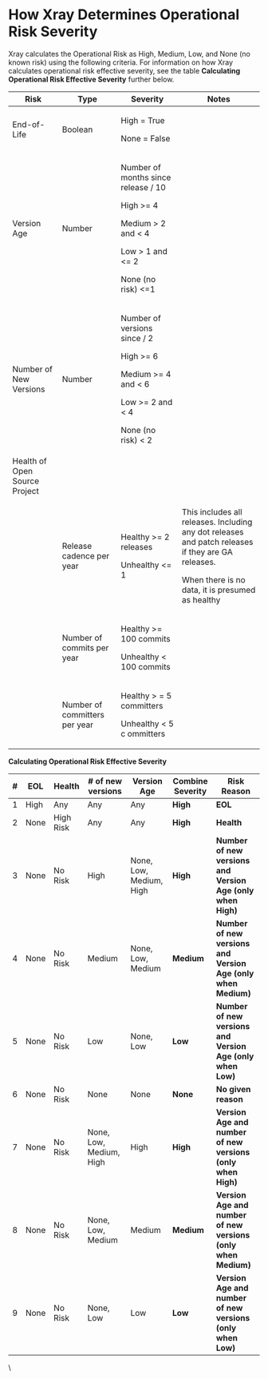 # How Xray Determines Operational Risk Severity

Xray calculates the Operational Risk as High, Medium, Low, and None (no known risk) using the following criteria. For information on how Xray calculates operational risk effective severity, see the table **Calculating Operational Risk Effective Severity** further below.

| Risk                          | Type                          | Severity                                                                                                                                           | Notes                                                                                                                                                            |
| ----------------------------- | ----------------------------- | -------------------------------------------------------------------------------------------------------------------------------------------------- | ---------------------------------------------------------------------------------------------------------------------------------------------------------------- |
| End-of-Life                   | Boolean                       | <p>High = True</p><p>None = False</p>                                                                                                              |                                                                                                                                                                  |
| Version Age                   | Number                        | <p>Number of months since release / 10</p><p>High >= 4</p><p>Medium > 2 and &#x3C; 4</p><p>Low > 1 and &#x3C;= 2</p><p>None (no risk) &#x3C;=1</p> |                                                                                                                                                                  |
| Number of New Versions        | Number                        | <p>Number of versions since / 2</p><p>High >= 6</p><p>Medium >= 4 and &#x3C; 6</p><p>Low >= 2 and &#x3C; 4</p><p>None (no risk) &#x3C; 2</p>       |                                                                                                                                                                  |
| Health of Open Source Project |                               |                                                                                                                                                    |                                                                                                                                                                  |
|                               | Release cadence per year      | <p>Healthy >= 2 releases</p><p>Unhealthy &#x3C;= 1</p>                                                                                             | <p>This includes all releases. Including any dot releases and patch releases if they are GA releases.</p><p>When there is no data, it is presumed as healthy</p> |
|                               | Number of commits per year    | <p>Healthy >= 100 commits</p><p>Unhealthy &#x3C; 100 commits</p>                                                                                   |                                                                                                                                                                  |
|                               | Number of committers per year | <p>Healthy > = 5 committers</p><p>Unhealthy &#x3C; 5 c ommitters</p>                                                                               |                                                                                                                                                                  |

**Calculating Operational Risk Effective Severity**

| # | EOL  | Health    | # of new versions       | Version Age             | Combine Severity | Risk Reason                                                       |
| - | ---- | --------- | ----------------------- | ----------------------- | ---------------- | ----------------------------------------------------------------- |
| 1 | High | Any       | Any                     | Any                     | **High**         | **EOL**                                                           |
| 2 | None | High Risk | Any                     | Any                     | **High**         | **Health**                                                        |
| 3 | None | No Risk   | High                    | None, Low, Medium, High | **High**         | **Number of new versions and** **Version Age (only when High)**   |
| 4 | None | No Risk   | Medium                  | None, Low, Medium       | **Medium**       | **Number of new versions and** **Version Age (only when Medium)** |
| 5 | None | No Risk   | Low                     | None, Low               | **Low**          | **Number of new versions and** **Version Age (only when Low)**    |
| 6 | None | No Risk   | None                    | None                    | **None**         | **No given reason**                                               |
| 7 | None | No Risk   | None, Low, Medium, High | High                    | **High**         | **Version Age and number of new versions (only when High)**       |
| 8 | None | No Risk   | None, Low, Medium       | Medium                  | **Medium**       | **Version Age and number of new versions (only when Medium)**     |
| 9 | None | No Risk   | None, Low               | Low                     | **Low**          | **Version Age and number of new versions (only when Low)**        |

\

